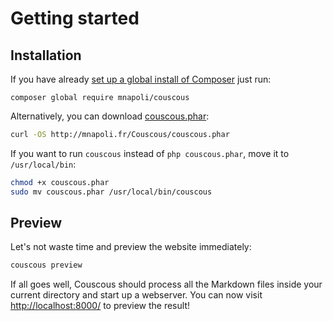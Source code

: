 # Getting started

## Installation

If you have already [set up a global install of Composer](http://akrabat.com/php/global-installation-of-php-tools-with-composer/) just run:

```
composer global require mnapoli/couscous
```

Alternatively, you can download [couscous.phar](http://mnapoli.fr/Couscous/couscous.phar):

```bash
curl -OS http://mnapoli.fr/Couscous/couscous.phar
```

If you want to run `couscous` instead of `php couscous.phar`, move it to `/usr/local/bin`:

```bash
chmod +x couscous.phar
sudo mv couscous.phar /usr/local/bin/couscous
```

## Preview

Let's not waste time and preview the website immediately:

```bash
couscous preview
```

If all goes well, Couscous should process all the Markdown files inside your current directory
and start up a webserver. You can now visit [http://localhost:8000/](http://localhost:8000/)
to preview the result!
